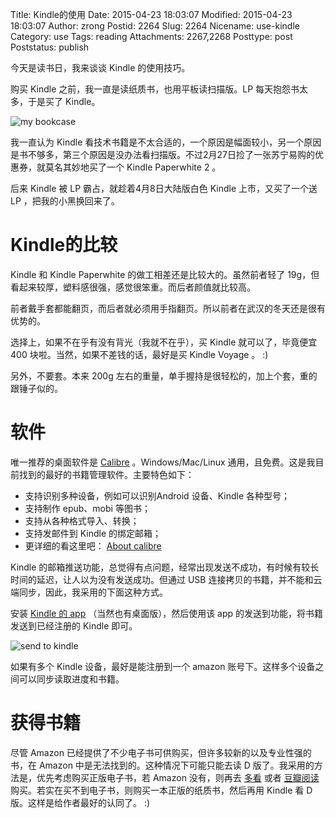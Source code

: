 Title: Kindle的使用
Date: 2015-04-23 18:03:07
Modified: 2015-04-23 18:03:07
Author: zrong
Postid: 2264
Slug: 2264
Nicename: use-kindle
Category: use
Tags: reading
Attachments: 2267,2268
Posttype: post
Poststatus: publish

今天是读书日，我来谈谈 Kindle 的使用技巧。

购买 Kindle 之前，我一直是读纸质书，也用平板读扫描版。LP 每天抱怨书太多，于是买了 Kindle。

![my bookcase][51]

我一直认为 Kindle 看技术书籍是不太合适的，一个原因是幅面较小，另一个原因是书不够多，第三个原因是没办法看扫描版。不过2月27日捡了一张苏宁易购的优惠券，就莫名其妙地买了一个 Kindle Paperwhite 2 。

后来 Kindle 被 LP 霸占，就趁着4月8日大陆版白色 Kindle 上市，又买了一个送 LP ，把我的小黑换回来了。<!--more-->

# Kindle的比较

Kindle 和 Kindle Paperwhite 的做工相差还是比较大的。虽然前者轻了 19g，但看起来较厚，塑料感很强，感觉很笨重。而后者颜值就比较高。

前者戴手套都能翻页，而后者就必须用手指翻页。所以前者在武汉的冬天还是很有优势的。

选择上，如果不在乎有没有背光（我就不在乎），买 Kindle 就可以了，毕竟便宜 400 块啦。当然，如果不差钱的话，最好是买 Kindle Voyage 。 :)

另外，不要套。本来 200g 左右的重量，单手握持是很轻松的，加上个套，重的跟锤子似的。

# 软件

唯一推荐的桌面软件是 [Calibre][1] 。Windows/Mac/Linux 通用，且免费。这是我目前找到的最好的书籍管理软件。主要特色如下：

- 支持识别多种设备，例如可以识别Android 设备、Kindle 各种型号；
- 支持制作 epub、mobi 等图书；
- 支持从各种格式导入、转换；
- 支持发邮件到 Kindle 的绑定邮箱；
- 更详细的看这里吧： [About calibre][2] 

Kindle 的邮箱推送功能，总觉得有点问题，经常出现发送不成功，有时候有较长时间的延迟，让人以为没有发送成功。但通过 USB 连接拷贝的书籍，并不能和云端同步，因此，我采用的下面这种方式。

安装 [Kindle 的 app][3] （当然也有桌面版），然后使用该 app 的发送到功能，将书籍发送到已经注册的 Kindle 即可。

![send to kindle][52]

如果有多个 Kindle 设备，最好是能注册到一个 amazon 账号下。这样多个设备之间可以同步读取进度和书籍。

# 获得书籍

尽管 Amazon 已经提供了不少电子书可供购买，但许多较新的以及专业性强的书，在 Amazon 中是无法找到的。这种情况下可能只能去读 D 版了。我采用的方法是，优先考虑购买正版电子书，若 Amazon 没有，则再去 [多看][4] 或者 [豆瓣阅读][5] 购买。若实在买不到电子书，则购买一本正版的纸质书，然后再用 Kindle 看 D 版。这样是给作者最好的认同了。 :)

[1]: http://calibre-ebook.com/
[2]: http://calibre-ebook.com/about#features
[3]: https://play.google.com/store/apps/details?id=com.amazon.kindle
[4]: http://www.duokan.com/
[5]: http://read.douban.com/ebooks/
[51]: /wp-content/uploads/2015/04/bookcase.jpg
[52]: /wp-content/uploads/2015/04/send2kindle.png
